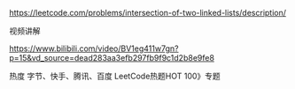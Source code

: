 https://leetcode.com/problems/intersection-of-two-linked-lists/description/

视频讲解

https://www.bilibili.com/video/BV1eg411w7gn?p=15&vd_source=dead283aa3efb297fb9f9c1d2b8e9fe8

 
热度
字节、快手、腾讯、百度
LeetCode热题HOT 100》专题
